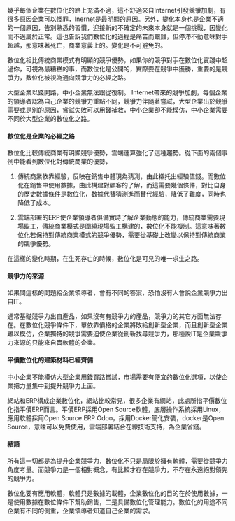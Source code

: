 幾乎每個企業在數位化的路上充滿不適，這不舒適來自Internet引發競爭加劇，有很多原因企業可以怪罪，Inernet是最明顯的原因。另外，變化本身也是企業不適的一個原因，告別熟悉的習慣，迎接新的不確定的未來本身就是一個挑戰，因變化而不適屬於正常。這也告訴我們數位化的過程是痛苦而艱難，但停滯不動意味對手超越，那意味著死亡，商業意義上的。變化是不可避免的。

數位化相比傳統商業模式有明顯的競爭優勢，如果你的競爭對手在數位化實踐中超過你，可視為最糟糕的事，而數位化是公開的，實際要在競爭中獲勝，重要的是競爭力，數位化被視為通向競爭力的必經之路。

大型企業以錢開路，中小企業無法跟從復制。 Internet帶來的競爭加劇，每個企業的領導者認為自己企業的競爭力重點不同，競爭力伴隨著嘗試，大型企業出於競爭需要或是別的原因，嘗試失敗可以用錢補救，中小企業卻不能模仿，中小企業需要不同於大型企業的數位化之路。

#### 數位化是企業的必經之路

數位化比較傳統商業有明顯競爭優勢，雲端運算強化了這種趨勢。從下面的兩個事例中能看到數位化對傳統商業的優勢，

1. 傳統商業依靠經驗，反映在銷售中體現為猜測，由此襯托出經驗值錢。而數位化在銷售中使用數據，由此構建對顧客的了解，而這需要幾個條件，對比自身的歷史數據條件是數位化，數據代替猜測進而替代經驗，降低了難度，同時也降低了成本。

2. 雲端部署的ERP使企業領導者俱備實時了解企業動態的能力，傳統商業需要現場監工，傳統商業模式是圍繞現場監工構建的，數位化不能複制。這意味著數位化若保持對傳統商業模式的競爭優勢，需要從基礎上改變以保持對傳統商業的競爭優勢。

在這樣的變化時期，在生死存亡的時候，數位化是可見的唯一求生之路。

#### 競爭力的來源

如果問這樣的問題給企業領導者，會有不同的答案，恐怕沒有人會說企業競爭力出自IT。

通常基礎競爭力出自產品，如果沒有有競爭力的產品，競爭力的其它方面無法存在。在數位化競爭條件下，單依靠價格的企業將敗給創新型企業，而且創新型企業難以模仿，企業獨特的競爭需要迫使企業從創新找尋競爭力，那種說IT是企業競爭力來源的只能來自賣軟體的企業。

#### 平價數位化的建築材料已經齊備

中小企業不能模仿大型企業用錢買路嘗試，市場需要有便宜的數位化選項，以使企業把力量集中到提升競爭力上面。

網站和ERP構成企業數位化，網站比較常見，很多企業有網站，此處所指平價數位化指平價ERP而言。平價ERP採用Open Source軟體，底層操作系統採用Linux，應用軟體採用Open Source ERP Odoo，採用Docker簡化安裝，docker是Open Source，意味可以免費使用，雲端部署結合在線技術支持，為企業省錢。

#### 結語

所有這一切都是為提升企業競爭力，數位化不只是局限於擁有軟體，需要從競爭力角度考量。而競爭力是一個相對概念，有比較才存在競爭力，不存在永遠絕對領先的競爭力。

數位化要有應用軟體，軟體只是數據的載體，企業數位化的目的在於使用數據，一是使用數據在數位條件下幫助銷售，二是具備數位化管理能力。數位化的用途不同企業有不同的側重，企業領導者知道自己企業的需求。
